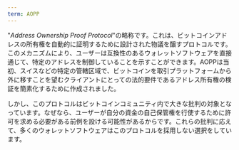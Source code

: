 ```yaml
---
term: AOPP
---
```


"*Address Ownership Proof Protocol*"の略称です。これは、ビットコインアドレスの所有権を自動的に証明するために設計された物議を醸すプロトコルです。このメカニズムにより、ユーザーは互換性のあるウォレットソフトウェアを直接通じて、特定のアドレスを制御していることを示すことができます。AOPPは当初、スイスなどの特定の管轄区域で、ビットコインを取引プラットフォームから外に移すことを望むクライアントにとっての法的要件であるアドレス所有権の検証を簡素化するために作成されました。

しかし、このプロトコルはビットコインコミュニティ内で大きな批判の対象となっています。なぜなら、ユーザーが自分の資金の自己保管権を行使するために許可を求める必要がある前例を設ける可能性があるからです。これらの批判に応えて、多くのウォレットソフトウェアはこのプロトコルを採用しない選択をしています。